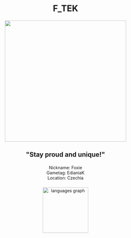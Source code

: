<h1 align="center">F_TEK</h1>

###

<div align="center">
  <img height="400" src="https://f-tek.neocities.org/assets/images/f1.jpg"  />
</div>

###

<h2 align="center">"Stay proud and unique!"</h2>

###

<p align="center">Nickname: Foxie<br>Gametag: EdianiaK<br>Location: Czechia</p>

###

<div align="center">
  <img src="https://github-readme-stats.vercel.app/api/top-langs?username=FTEdianiaK&locale=en&hide_title=false&layout=compact&card_width=320&langs_count=5&theme=dracula&hide_border=false&order=2&custom_title=(mostly)%20Coding%20in:" height="150" alt="languages graph"  />
</div>

###
